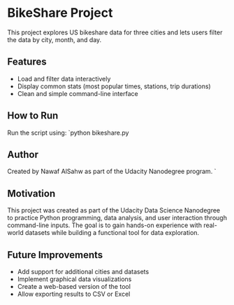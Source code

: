 # BikeShare Project

This project explores US bikeshare data for three cities and lets users filter the data by city, month, and day.

## Features
- Load and filter data interactively
- Display common stats (most popular times, stations, trip durations)
- Clean and simple command-line interface

## How to Run
Run the script using: `python bikeshare.py


## Author
Created by Nawaf AlSahw as part of the Udacity Nanodegree program.
`
## Motivation

This project was created as part of the Udacity Data Science Nanodegree to practice Python programming, data analysis, and user interaction through command-line inputs. The goal is to gain hands-on experience with real-world datasets while building a functional tool for data exploration.
## Future Improvements

- Add support for additional cities and datasets
- Implement graphical data visualizations
- Create a web-based version of the tool
- Allow exporting results to CSV or Excel
